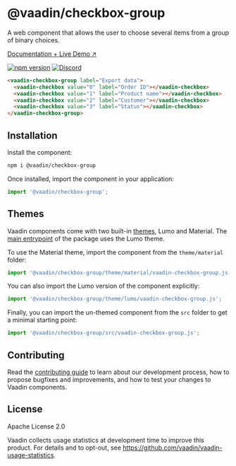 # @vaadin/checkbox-group

A web component that allows the user to choose several items from a group of binary choices.

[Documentation + Live Demo ↗](https://vaadin.com/docs/latest/components/checkbox)

[![npm version](https://badgen.net/npm/v/@vaadin/checkbox-group)](https://www.npmjs.com/package/@vaadin/checkbox-group)
[![Discord](https://img.shields.io/discord/732335336448852018?label=discord)](https://discord.gg/PHmkCKC)

```html
<vaadin-checkbox-group label="Export data">
  <vaadin-checkbox value="0" label="Order ID"></vaadin-checkbox>
  <vaadin-checkbox value="1" label="Product name"></vaadin-checkbox>
  <vaadin-checkbox value="2" label="Customer"></vaadin-checkbox>
  <vaadin-checkbox value="3" label="Status"></vaadin-checkbox>
</vaadin-checkbox-group>
```

## Installation

Install the component:

```sh
npm i @vaadin/checkbox-group
```

Once installed, import the component in your application:

```js
import '@vaadin/checkbox-group';
```

## Themes

Vaadin components come with two built-in [themes](https://vaadin.com/docs/latest/styling), Lumo and Material.
The [main entrypoint](https://github.com/vaadin/web-components/blob/master/packages/checkbox-group/vaadin-checkbox-group.js) of the package uses the Lumo theme.

To use the Material theme, import the component from the `theme/material` folder:

```js
import '@vaadin/checkbox-group/theme/material/vaadin-checkbox-group.js';
```

You can also import the Lumo version of the component explicitly:

```js
import '@vaadin/checkbox-group/theme/lumo/vaadin-checkbox-group.js';
```

Finally, you can import the un-themed component from the `src` folder to get a minimal starting point:

```js
import '@vaadin/checkbox-group/src/vaadin-checkbox-group.js';
```

## Contributing

Read the [contributing guide](https://vaadin.com/docs/latest/contributing/overview) to learn about our development process, how to propose bugfixes and improvements, and how to test your changes to Vaadin components.

## License

Apache License 2.0

Vaadin collects usage statistics at development time to improve this product.
For details and to opt-out, see https://github.com/vaadin/vaadin-usage-statistics.
